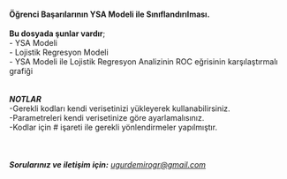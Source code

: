 #### Öğrenci Başarılarının YSA Modeli ile Sınıflandırılması.
**Bu dosyada şunlar vardır**; 
<br> - YSA Modeli
<br> - Lojistik Regresyon Modeli
<br> - YSA Modeli ile Lojistik Regresyon Analizinin ROC eğrisinin karşılaştırmalı grafiği
<br>
<br>
<br>**_NOTLAR_**
<br>-Gerekli kodları kendi verisetinizi yükleyerek kullanabilirsiniz.
<br>-Parametreleri kendi verisetinize göre ayarlamalısınız.
<br>-Kodlar için # işareti ile gerekli yönlendirmeler yapılmıştır.
<br>
<br>
<br>
<br>  **_Sorularınız ve iletişim için:_** *ugurdemirogr@gmail.com*

